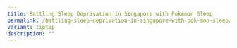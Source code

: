 ```yaml
---
title: Battling Sleep Deprivation in Singapore with Pokémon Sleep
permalink: /battling-sleep-deprivation-in-singapore-with-pok-mon-sleep/
variant: tiptap
description: ""
---
```

